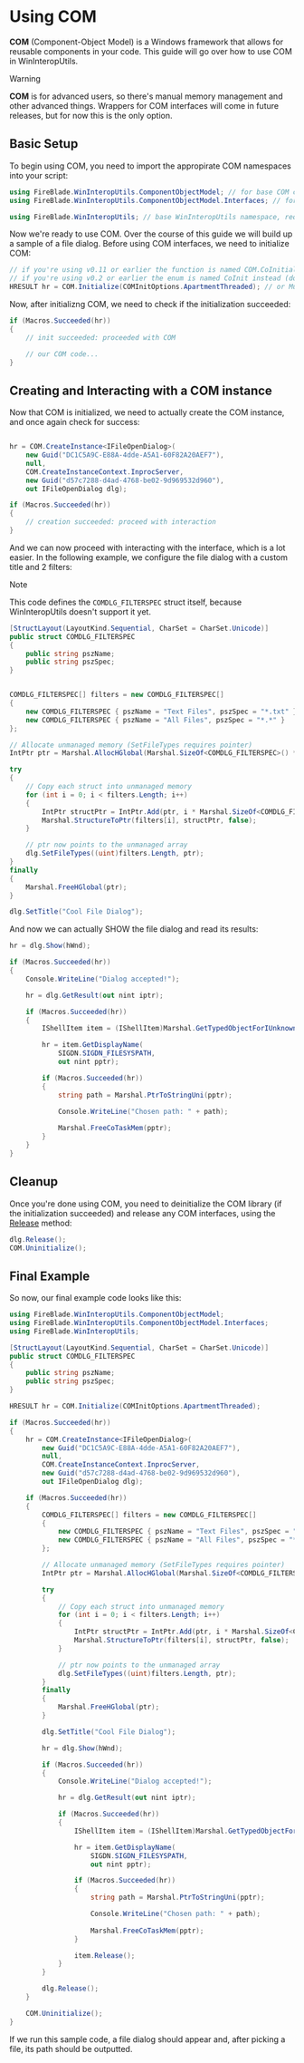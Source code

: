 # Using COM
**COM** (Component-Object Model) is a Windows framework that allows for reusable components in your code. This guide will go over how to use COM in WinInteropUtils.

> [!WARNING]
> **COM** is for advanced users, so there's manual memory management and other advanced things. Wrappers for COM interfaces will come in future releases, but for now this is the only option.

## Basic Setup
To begin using COM, you need to import the appropirate COM namespaces into your script:
```cs
using FireBlade.WinInteropUtils.ComponentObjectModel; // for base COM class and additional future COM non-interface wrappers
using FireBlade.WinInteropUtils.ComponentObjectModel.Interfaces; // for COM interfaces

using FireBlade.WinInteropUtils; // base WinInteropUtils namespace, required for Macros (useful for COM because we need to check a lot of HRESULTs)
```

Now we're ready to use COM. Over the course of this guide we will build up a sample of a file dialog. Before using COM interfaces, we need to initialize COM:

```cs
// if you're using v0.11 or earlier the function is named COM.CoInitialize instead
// if you're using v0.2 or earlier the enum is named CoInit instead (don't blame me for the compatibility and migration issues; that's what you get for using a library in beta)
HRESULT hr = COM.Initialize(COMInitOptions.ApartmentThreaded); // or MultiThreaded if inside a non-GUI/non-STA app
```

Now, after initializng COM, we need to check if the initialization succeeded:
```cs
if (Macros.Succeeded(hr))
{
    // init succeeded: proceeded with COM

    // our COM code...
}
```

## Creating and Interacting with a COM instance
Now that COM is initialized, we need to actually create the COM instance, and once again check for success:

```cs

hr = COM.CreateInstance<IFileOpenDialog>(
    new Guid("DC1C5A9C-E88A-4dde-A5A1-60F82A20AEF7"),
    null,
    COM.CreateInstanceContext.InprocServer,
    new Guid("d57c7288-d4ad-4768-be02-9d969532d960"),
    out IFileOpenDialog dlg);

if (Macros.Succeeded(hr))
{
    // creation succeeded: proceed with interaction
}
```

And we can now proceed with interacting with the interface, which is a lot easier. In the following example, we configure the file dialog with a custom title and 2 filters:

> [!NOTE]
> This code defines the `COMDLG_FILTERSPEC` struct itself, because WinInteropUtils doesn't support it yet.

```cs
[StructLayout(LayoutKind.Sequential, CharSet = CharSet.Unicode)]
public struct COMDLG_FILTERSPEC
{
    public string pszName;
    public string pszSpec;
}


COMDLG_FILTERSPEC[] filters = new COMDLG_FILTERSPEC[]
{
    new COMDLG_FILTERSPEC { pszName = "Text Files", pszSpec = "*.txt" },
    new COMDLG_FILTERSPEC { pszName = "All Files", pszSpec = "*.*" }
};

// Allocate unmanaged memory (SetFileTypes requires pointer)
IntPtr ptr = Marshal.AllocHGlobal(Marshal.SizeOf<COMDLG_FILTERSPEC>() * filters.Length);

try
{
    // Copy each struct into unmanaged memory
    for (int i = 0; i < filters.Length; i++)
    {
        IntPtr structPtr = IntPtr.Add(ptr, i * Marshal.SizeOf<COMDLG_FILTERSPEC>());
        Marshal.StructureToPtr(filters[i], structPtr, false);
    }

    // ptr now points to the unmanaged array
    dlg.SetFileTypes((uint)filters.Length, ptr);
}
finally
{
    Marshal.FreeHGlobal(ptr);
}

dlg.SetTitle("Cool File Dialog");
```

And now we can actually SHOW the file dialog and read its results:
```cs
hr = dlg.Show(hWnd);

if (Macros.Succeeded(hr))
{
    Console.WriteLine("Dialog accepted!");

    hr = dlg.GetResult(out nint iptr);

    if (Macros.Succeeded(hr))
    {
        IShellItem item = (IShellItem)Marshal.GetTypedObjectForIUnknown(iptr, typeof(IShellItem));

        hr = item.GetDisplayName(
            SIGDN.SIGDN_FILESYSPATH,
            out nint pptr);

        if (Macros.Succeeded(hr))
        {
            string path = Marshal.PtrToStringUni(pptr);

            Console.WriteLine("Chosen path: " + path);
            
            Marshal.FreeCoTaskMem(pptr);
        }
    }
}
```

## Cleanup
Once you're done using COM, you need to deinitialize the COM library (if the initialization succeeded) and release any COM interfaces, using the [Release](../api/FireBlade.WinInteropUtils.ComponentObjectModel.Interfaces.IUnknown.html#FireBlade_WinInteropUtils_ComponentObjectModel_Interfaces_IUnknown_Release) method:
```cs
dlg.Release();
COM.Uninitialize();
``` 

## Final Example
So now, our final example code looks like this:
```cs
using FireBlade.WinInteropUtils.ComponentObjectModel;
using FireBlade.WinInteropUtils.ComponentObjectModel.Interfaces;
using FireBlade.WinInteropUtils;

[StructLayout(LayoutKind.Sequential, CharSet = CharSet.Unicode)]
public struct COMDLG_FILTERSPEC
{
    public string pszName;
    public string pszSpec;
}

HRESULT hr = COM.Initialize(COMInitOptions.ApartmentThreaded);

if (Macros.Succeeded(hr))
{
    hr = COM.CreateInstance<IFileOpenDialog>(
        new Guid("DC1C5A9C-E88A-4dde-A5A1-60F82A20AEF7"),
        null,
        COM.CreateInstanceContext.InprocServer,
        new Guid("d57c7288-d4ad-4768-be02-9d969532d960"),
        out IFileOpenDialog dlg);

    if (Macros.Succeeded(hr))
    {
        COMDLG_FILTERSPEC[] filters = new COMDLG_FILTERSPEC[]
        {
            new COMDLG_FILTERSPEC { pszName = "Text Files", pszSpec = "*.txt" },
            new COMDLG_FILTERSPEC { pszName = "All Files", pszSpec = "*.*" }
        };

        // Allocate unmanaged memory (SetFileTypes requires pointer)
        IntPtr ptr = Marshal.AllocHGlobal(Marshal.SizeOf<COMDLG_FILTERSPEC>() * filters.Length);

        try
        {
            // Copy each struct into unmanaged memory
            for (int i = 0; i < filters.Length; i++)
            {
                IntPtr structPtr = IntPtr.Add(ptr, i * Marshal.SizeOf<COMDLG_FILTERSPEC>());
                Marshal.StructureToPtr(filters[i], structPtr, false);
            }

            // ptr now points to the unmanaged array
            dlg.SetFileTypes((uint)filters.Length, ptr);
        }
        finally
        {
            Marshal.FreeHGlobal(ptr);
        }

        dlg.SetTitle("Cool File Dialog");

        hr = dlg.Show(hWnd);

        if (Macros.Succeeded(hr))
        {
            Console.WriteLine("Dialog accepted!");

            hr = dlg.GetResult(out nint iptr);

            if (Macros.Succeeded(hr))
            {
                IShellItem item = (IShellItem)Marshal.GetTypedObjectForIUnknown(iptr, typeof(IShellItem));

                hr = item.GetDisplayName(
                    SIGDN.SIGDN_FILESYSPATH,
                    out nint pptr);

                if (Macros.Succeeded(hr))
                {
                    string path = Marshal.PtrToStringUni(pptr);

                    Console.WriteLine("Chosen path: " + path);
                    
                    Marshal.FreeCoTaskMem(pptr);
                }

                item.Release();
            }
        }

        dlg.Release();
    }

    COM.Uninitialize();
}
```

If we run this sample code, a file dialog should appear and, after picking a file, its path should be outputted.